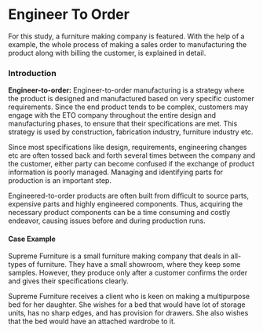 # Engineer To Order

For this study, a furniture making company is featured. With the help of a example, the whole process of making a sales order to manufacturing the product along with billing the customer, is explained in detail.

### Introduction

**Engineer-to-order:** Engineer-to-order manufacturing is a strategy where the product is designed and manufactured based on very specific customer requirements. Since the end product tends to be complex, customers may engage with the ETO company throughout the entire design and manufacturing phases, to ensure that their specifications are met. This strategy is used by construction, fabrication industry, furniture industry etc.

Since most specifications like design, requirements, engineering changes etc are often tossed back and forth several times between the company and the customer, either party can become confused if the exchange of product information is poorly managed. Managing and identifying parts for production is an important step.

Engineered-to-order products are often built from difficult to source parts, expensive parts and highly engineered components. Thus, acquiring the necessary product components can be a time consuming and costly endeavor, causing issues before and during production runs.

#### Case Example

Supreme Furniture is a small furniture making company that deals in all-types of furniture. They have a small showroom, where they keep some samples. However, they produce only after a customer confirms the order and gives their specifications clearly.

Supreme Furniture receives a client who is keen on making a multipurpose bed for her daughter. She wishes for a bed that would have lot of storage units, has no sharp edges, and has provision for drawers. She also wishes that the bed would have an attached wardrobe to it.

